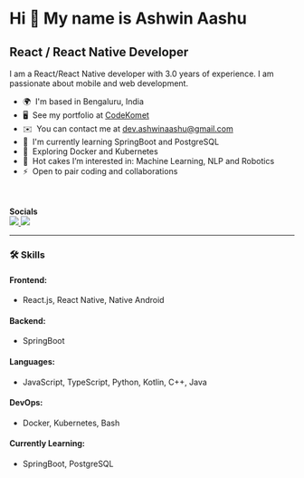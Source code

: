 Hi 👋 My name is Ashwin Aashu
=============================

React / React Native Developer
------------------------------

I am a React/React Native developer with 3.0 years of experience. I am passionate about mobile and web development.

* 🌍  I'm based in Bengaluru, India
* 🖥️  See my portfolio at [CodeKomet](http://codekomet.com/)
* ✉️  You can contact me at [dev.ashwinaashu@gmail.com](mailto:ashwinaashu13@gmail.com)
* 🧠  I'm currently learning SpringBoot and PostgreSQL
* 🐋  Exploring Docker and Kubernetes
* 🤖  Hot cakes I’m interested in: Machine Learning, NLP and Robotics
* ⚡  Open to pair coding and collaborations

<br><br> 
<b>Socials</b> 
<br>
<a href="https://www.twitter.com/codeKomet" target="_blank" rel="noreferrer">
  <img src="https://img.shields.io/twitter/follow/codeKomet?logo=twitter&style=for-the-badge&color=0891b2&labelColor=1c1917"/>
</a>
<a href="https://www.github.com/AshwinAashu" target="_blank" rel="noreferrer">
  <img src="https://img.shields.io/github/followers/AshwinAashu?logo=github&style=for-the-badge&color=0891b2&labelColor=1c1917" />
</a>

---

### 🛠️ Skills

#### Frontend:
- React.js, React Native, Native Android

#### Backend:
- SpringBoot

#### Languages:
- JavaScript, TypeScript, Python, Kotlin, C++, Java

#### DevOps:
- Docker, Kubernetes, Bash

#### Currently Learning:
- SpringBoot, PostgreSQL



